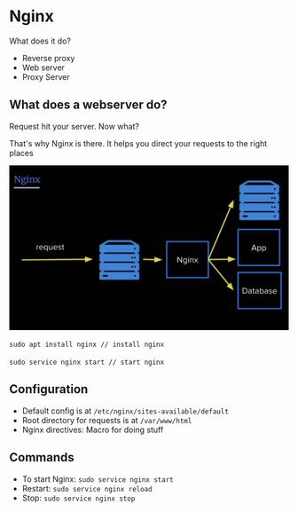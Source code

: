 # Nginx

What does it do?

- Reverse proxy
- Web server
- Proxy Server

## What does a webserver do?

Request hit your server. Now what?

That's why Nginx is there. It helps you direct your requests to the right places

![Nginx High Level](../../assets/nginx.png)

```
sudo apt install nginx // install nginx

sudo service nginx start // start nginx
```

## Configuration

- Default config is at `/etc/nginx/sites-available/default`
- Root directory for requests is at `/var/www/html`
- Nginx directives: Macro for doing stuff

## Commands

- To start Nginx: `sudo service nginx start`
- Restart: `sudo service nginx reload`
- Stop: `sudo service nginx stop`
